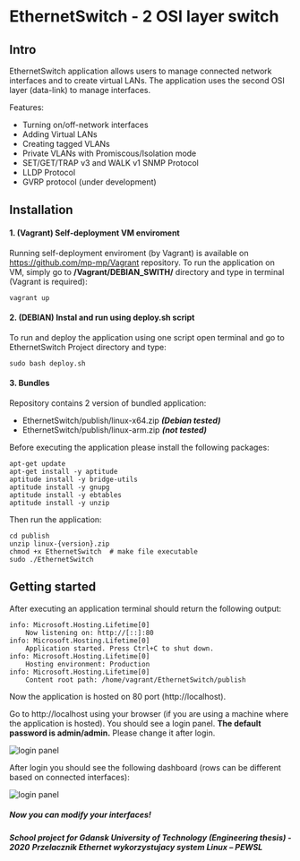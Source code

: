 EthernetSwitch - 2 OSI layer switch
===================================

## Intro
EthernetSwitch application allows users to manage connected network interfaces and to create virtual LANs. The application uses the second OSI layer (data-link) to manage interfaces.

Features:
- Turning on/off-network interfaces 
- Adding Virtual LANs
- Creating tagged VLANs
- Private VLANs with Promiscous/Isolation mode
- SET/GET/TRAP v3 and WALK v1 SNMP Protocol
- LLDP Protocol
- GVRP protocol (under development)

## Installation
#### 1. (**Vagrant**) Self-deployment VM enviroment
Running self-deployment enviroment (by Vagrant) is available on https://github.com/mp-mp/Vagrant repository. To run the application on VM, simply go to **/Vagrant/DEBIAN_SWITH/** directory and type in terminal (Vagrant is required):
    
    vagrant up
    
#### 2. (**DEBIAN**) Instal and run using deploy.sh script 
To run and deploy the application using one script open terminal and go to EthernetSwitch Project directory and type:
    
    sudo bash deploy.sh


#### 3. Bundles
Repository contains 2 version of bundled application:
 - EthernetSwitch/publish/linux-x64.zip ***(Debian tested)***
 - EthernetSwitch/publish/linux-arm.zip ***(not tested)***

Before executing the application please install the following packages:

    apt-get update  
    apt-get install -y aptitude
    aptitude install -y bridge-utils
    aptitude install -y gnupg
    aptitude install -y ebtables
    aptitude install -y unzip

Then run the application:

    cd publish
    unzip linux-{version}.zip
    chmod +x EthernetSwitch  # make file executable
    sudo ./EthernetSwitch


## Getting started
After executing an application terminal should return the following output:
    
    info: Microsoft.Hosting.Lifetime[0]
        Now listening on: http://[::]:80
    info: Microsoft.Hosting.Lifetime[0]
        Application started. Press Ctrl+C to shut down.
    info: Microsoft.Hosting.Lifetime[0]
        Hosting environment: Production
    info: Microsoft.Hosting.Lifetime[0]
        Content root path: /home/vagrant/EthernetSwitch/publish

Now the application is hosted on 80 port (http://localhost). 

Go to http://localhost using your browser (if you are using a machine where the application is hosted). You should see a login panel. **The default password is admin/admin.** Please change it after login. 

![login panel](https://github.com/krawat10/EthernetSwitch/blob/master/img/LoginPanel.jpg?raw=true)

After login you should see the following dashboard (rows can be different based on connected interfaces):

![login panel](https://github.com/krawat10/EthernetSwitch/blob/master/img/Home.jpg?raw=true)

##### **Now you can modify your interfaces!**
***School project for Gdansk University of Technology (Engineering thesis) - 2020***
***Przelacznik Ethernet wykorzystujacy system Linux – PEWSL***

